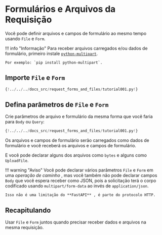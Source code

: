 # Formulários e Arquivos da Requisição

Você pode definir arquivos e campos de formulário ao mesmo tempo usando `File` e `Form`.

!!! info "Informação"
    Para receber arquivos carregados e/ou dados de formulário, primeiro instale <a href="https://andrew-d.github.io/python-multipart/" class="external-link" target="_blank">`python-multipart`</a>.

    Por exemplo: `pip install python-multipart`.


## Importe `File` e `Form`

```Python hl_lines="1"
{!../../../docs_src/request_forms_and_files/tutorial001.py!}
```

## Defina parâmetros de `File` e `Form`

Crie parâmetros de arquivo e formulário da mesma forma que você faria para `Body` ou `Query`:

```Python hl_lines="8"
{!../../../docs_src/request_forms_and_files/tutorial001.py!}
```

Os arquivos e campos de formulário serão carregados como dados de formulário e você receberá os arquivos e campos de formulário.

E você pode declarar alguns dos arquivos como `bytes` e alguns como `UploadFile`.

!!! warning "Aviso"
    Você pode declarar vários parâmetros `File` e `Form` em uma *operação de caminho* , mas você também não pode declarar campos `Body` que você espera receber como JSON, pois a solicitação terá o corpo codificado usando `multipart/form-data` ao invés de `application/json`.

    Isso não é uma limitação do **FastAPI** , é parte do protocolo HTTP.

## Recapitulando

Usar `File` e `Form` juntos quando precisar receber dados e arquivos na mesma requisição.
